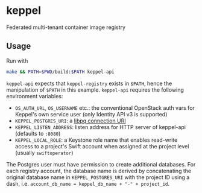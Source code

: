 # keppel

Federated multi-tenant container image registry

## Usage

Run with

```bash
make && PATH=$PWD/build:$PATH keppel-api
```

`keppel-api` expects that `keppel-registry` exists in `$PATH`, hence the manipulation of `$PATH` in this example.
`keppel-api` requires the following environment variables:

- `OS_AUTH_URL`, `OS_USERNAME` etc.: the conventional OpenStack auth vars for Keppel's own service user (only Identity API v3 is supported)
- `KEPPEL_POSTGRES_URI`: a [libpq connection URI](https://www.postgresql.org/docs/9.6/static/libpq-connect.html#LIBPQ-CONNSTRING)
- `KEPPEL_LISTEN_ADDRESS`: listen address for HTTP server of keppel-api (defaults to `:8080`)
- `KEPPEL_LOCAL_ROLE`: a Keystone role name that enables read-write access to a project's Swift account when assigned at the project level (usually `swiftoperator`)

The Postgres user must have permission to create additional databases. For each registry account, the database name is derived by concatenating the original database name in `KEPPEL_POSTGRES_URI` with the project ID using a dash, i.e. `account_db_name = keppel_db_name + "-" + project_id`.

